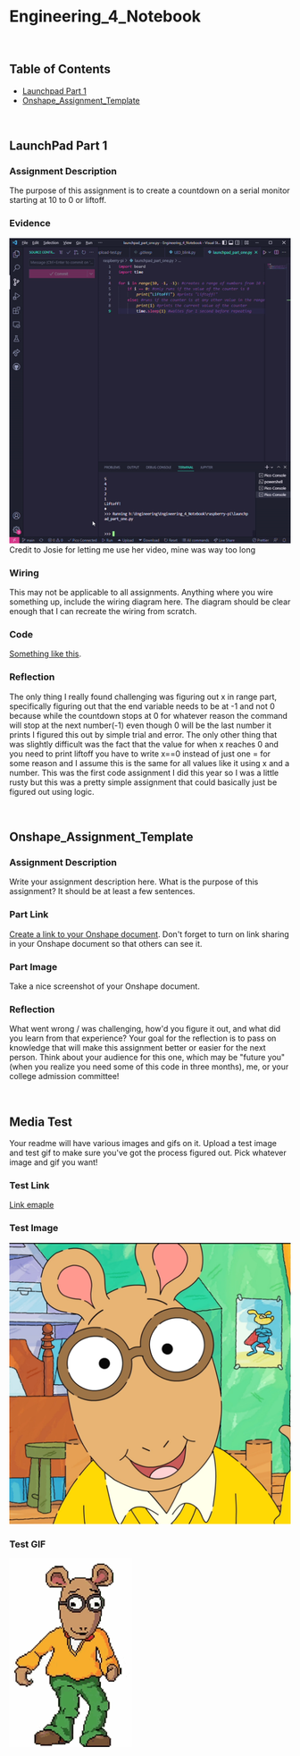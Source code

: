 # Engineering_4_Notebook

&nbsp;

## Table of Contents
* [Launchpad Part 1](#launchpad_part_1)
* [Onshape_Assignment_Template](#onshape_assignment_template)

&nbsp;

## LaunchPad Part 1

### Assignment Description

The purpose of this assignment is to create a countdown on a serial monitor starting at 10 to 0 or liftoff. 

### Evidence 

 ![Gif of the Countdown](https://github.com/jmuss07/Engineering_4_Notebook/blob/main/images/launchpadpt1.gif) 
 Credit to Josie for letting me use her video, mine was way too long 

### Wiring

This may not be applicable to all assignments. Anything where you wire something up, include the wiring diagram here. The diagram should be clear enough that I can recreate the wiring from scratch. 

### Code
[Something like this](https://github.com/millerm22/Engineering_4_Notebook/blob/main/Raspberry_Pi/hello_world.py). 

### Reflection

The only thing I really found challenging was figuring out x in range part, specifically figuring out that the end variable needs to be at -1 and not 0 because while the countdown stops at 0 for whatever reason the command will stop at the next number(-1) even though 0 will be the last number it prints I figured this out by simple trial and error. The only other thing that was slightly difficult was the fact that the value for when x reaches 0 and you need to print liftoff you have to write x==0 instead of just one = for some reason and I assume this is the same for all values like it using x and a number. This was the first code assignment I did this year so I was a little rusty but this was a pretty simple assignment that could basically just be figured out using logic.

&nbsp;

## Onshape_Assignment_Template

### Assignment Description

Write your assignment description here. What is the purpose of this assignment? It should be at least a few sentences.

### Part Link 

[Create a link to your Onshape document](https://cvilleschools.onshape.com/documents/003e413cee57f7ccccaa15c2/w/ea71050bb283bf3bf088c96c/e/c85ae532263d3b551e1795d0?renderMode=0&uiState=62d9b9d7883c4f335ec42021). Don't forget to turn on link sharing in your Onshape document so that others can see it. 

### Part Image

Take a nice screenshot of your Onshape document. 

### Reflection

What went wrong / was challenging, how'd you figure it out, and what did you learn from that experience? Your goal for the reflection is to pass on knowledge that will make this assignment better or easier for the next person. Think about your audience for this one, which may be "future you" (when you realize you need some of this code in three months), me, or your college admission committee!

&nbsp;

## Media Test

Your readme will have various images and gifs on it. Upload a test image and test gif to make sure you've got the process figured out. Pick whatever image and gif you want!

### Test Link
[Link emaple](https://www.google.com/search?q=arthur+gif&tbm=isch&ved=2ahUKEwi0vOGJj_T5AhWNYDUKHWk6CogQ2-cCegQIABAA&oq=arthur+gif&gs_lcp=CgNpbWcQAzIFCAAQgAQyBQgAEIAEMgUIABCABDIFCAAQgAQyBQgAEIAEMgUIABCABDIFCAAQgAQ6BwgAELEDEEM6CggAELEDEIMBEEM6CwgAEIAEELEDEIMBOggIABCABBCxAzoICAAQsQMQgwE6BAgAEENQnAVY3g1g6hFoAHAAeACAASyIAcEBkgEBNZgBAKABAaoBC2d3cy13aXotaW1nwAEB&sclient=img&ei=v-sQY_TgFI3B1QHp9KjACA&bih=969&biw=1920&rlz=1C1GCEU_enUS1020US1020#imgrc=9REL6WGEGSGHXM)
### Test Image
![Arthur](https://github.com/nmckee78/Engineering_4_Notebook/blob/main/images/Arthur.png)  
### Test GIF
![Picture Name Here](https://github.com/nmckee78/Engineering_4_Notebook/blob/main/images/arthur-dancing.gif) 
